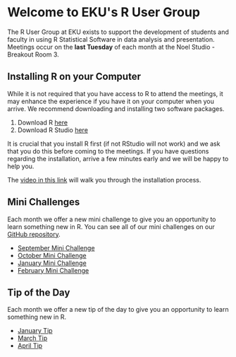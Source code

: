 # Welcome to EKU's R User Group

The R User Group at EKU exists to support the development of students and faculty in using R Statistical Software in data analysis and presentation. Meetings occur on the **last Tuesday** of each month at the Noel Studio - Breakout Room 3.

## Installing R on your Computer

While it is not required that you have access to R to attend the meetings, it may enhance the experience if you have it on your computer when you arrive.  We recommend downloading and installing two software packages.

1. Download R [here](https://mirrors.nics.utk.edu/cran/)
2. Download R Studio [here](https://www.rstudio.com/products/rstudio/#Desktop)

It is crucial that you install R first (if not RStudio will not work) and we ask that you do this before coming to the meetings. If you have questions regarding the installation, arrive a few minutes early and we will be happy to help you.

The [video in this link](https://mail.google.com/mail/u/0/#inbox/FMfcgxwDqxHWvCtjBvjSBvTbKWDCXfDv?projector=1) will walk you through the installation process.

## Mini Challenges

Each month we offer a new mini challenge to give you an opportunity to learn something new in R. You can see all of our mini challenges on our [GitHub repository](https://github.com/EKUResearchAnalysis/RUserGroup/tree/master/MiniChallenge).

* [September Mini Challenge](https://ekuresearchanalysis.github.io/RUserGroup/MiniChallenge/2019-09/MiniChallenge)
* [October Mini Challenge](https://ekuresearchanalysis.github.io/RUserGroup/MiniChallenge/2019-10/MiniChallenge)
* [January Mini Challenge](https://ekuresearchanalysis.github.io/RUserGroup/MiniChallenge/2020-01/MiniChallengeSolution)
* [February Mini Challenge](https://ekuresearchanalysis.github.io/RUserGroup/MiniChallenge/2020-02/MiniChallenge)

## Tip of the Day
Each month we offer a new tip of the day to give you an opportunity to learn something new in R.
* [January Tip](http://r-statistics.co/Top50-Ggplot2-Visualizations-MasterList-R-Code.html#Diverging%20Bars)
* [March Tip](https://shiny.rstudio.com/tutorial/written-tutorial/lesson1/)
* [April Tip](https://cran.r-project.org/web/packages/visdat/vignettes/using_visdat.html)
